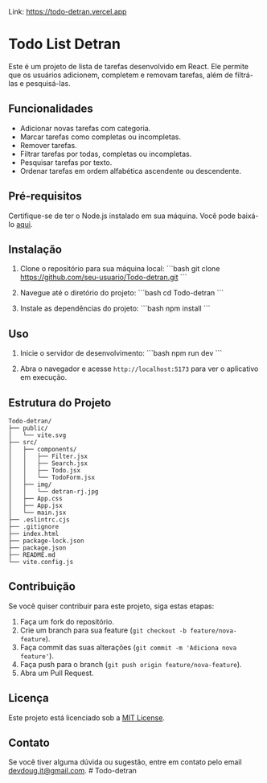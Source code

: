 Link: https://todo-detran.vercel.app

# Todo List Detran

Este é um projeto de lista de tarefas desenvolvido em React. Ele permite que os usuários adicionem, completem e removam tarefas, além de filtrá-las e pesquisá-las.

## Funcionalidades

- Adicionar novas tarefas com categoria.
- Marcar tarefas como completas ou incompletas.
- Remover tarefas.
- Filtrar tarefas por todas, completas ou incompletas.
- Pesquisar tarefas por texto.
- Ordenar tarefas em ordem alfabética ascendente ou descendente.

## Pré-requisitos

Certifique-se de ter o Node.js instalado em sua máquina. Você pode baixá-lo [aqui](https://nodejs.org/).

## Instalação

1. Clone o repositório para sua máquina local:
    \`\`\`bash
    git clone https://github.com/seu-usuario/Todo-detran.git
    \`\`\`

2. Navegue até o diretório do projeto:
    \`\`\`bash
    cd Todo-detran
    \`\`\`

3. Instale as dependências do projeto:
    \`\`\`bash
    npm install
    \`\`\`

## Uso

1. Inicie o servidor de desenvolvimento:
    \`\`\`bash
    npm run dev
    \`\`\`

2. Abra o navegador e acesse `http://localhost:5173` para ver o aplicativo em execução.

## Estrutura do Projeto


```plaintext
Todo-detran/
├── public/
│   └── vite.svg
├── src/
│   ├── components/
│   │   ├── Filter.jsx
│   │   ├── Search.jsx
│   │   ├── Todo.jsx
│   │   └── TodoForm.jsx
│   ├── img/
│   │   └── detran-rj.jpg
│   ├── App.css
│   ├── App.jsx
│   └── main.jsx
├── .eslintrc.cjs
├── .gitignore
├── index.html
├── package-lock.json
├── package.json
├── README.md
└── vite.config.js
```

## Contribuição

Se você quiser contribuir para este projeto, siga estas etapas:

1. Faça um fork do repositório.
2. Crie um branch para sua feature (`git checkout -b feature/nova-feature`).
3. Faça commit das suas alterações (`git commit -m 'Adiciona nova feature'`).
4. Faça push para o branch (`git push origin feature/nova-feature`).
5. Abra um Pull Request.

## Licença

Este projeto está licenciado sob a [MIT License](LICENSE).

## Contato

Se você tiver alguma dúvida ou sugestão, entre em contato pelo email [devdoug.it@gmail.com](mailto:devdoug.it@gmail.com).
#   T o d o - d e t r a n  
 
